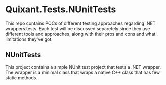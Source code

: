 # Quixant.Tests.NUnitTests
 This repo contains POCs of different testing approaches regarding .NET wrappers tests. 
 Each test will be discussed separetely since they use different tools and approaches, along with their pros and cons and what limitations they've got.

 ## NUnitTests

 This project contains a simple NUnit test project that tests a .NET wrapper. The wrapper is a minimal class that wraps a native C++ class that has few static methods.

